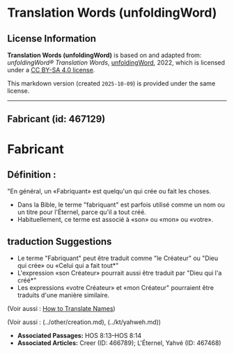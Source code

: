 # Translation Words (unfoldingWord)

## License Information

**Translation Words (unfoldingWord)** is based on and adapted from: _unfoldingWord® Translation Words_, [unfoldingWord](https://unfoldingword.org/utw), 2022, which is licensed under a [CC BY-SA 4.0 license](https://creativecommons.org/licenses/by-sa/4.0/legalcode.en).

This markdown version (created `2025-10-09`) is provided under the same license.



--------------------------------

## Fabricant (id: 467129)

Fabricant
=========

Définition :
------------

"En général, un «Fabriquant» est quelqu'un qui crée ou fait les choses.

* Dans la Bible, le terme "fabriquant" est parfois utilisé comme un nom ou un titre pour l'Éternel, parce qu'il a tout créé.
* Habituellement, ce terme est associé à «son» ou «mon» ou «votre».

traduction Suggestions
----------------------

* Le terme "Fabriquant" peut être traduit comme "le Créateur" ou "Dieu qui crée» ou «Celui qui a fait tout\*"
* L'expression «son Créateur» pourrait aussi être traduit par "Dieu qui l'a créé\*"
* Les expressions «votre Créateur» et «mon Créateur" pourraient être traduits d'une manière similaire.

(Voir aussi : [How to Translate Names](rc://en/ta/man/translate/translate-names))

(Voir aussi : (../other/creation.md), (../kt/yahweh.md))

* **Associated Passages:** HOS 8:13–HOS 8:14
* **Associated Articles:** Creer  (ID: 466789); L'Éternel, Yahvé (ID: 467468)

